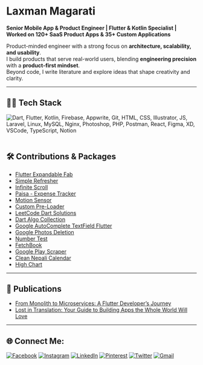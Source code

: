 # Laxman Magarati  

**Senior Mobile App & Product Engineer | Flutter & Kotlin Specialist | Worked on 120+ SaaS Product Apps & 35+ Custom Applications**

Product-minded engineer with a strong focus on **architecture, scalability, and usability**.  
I build products that serve real-world users, blending **engineering precision** with a **product-first mindset**.  
Beyond code, I write literature and explore ideas that shape creativity and clarity.  

---

## 👨‍💻 Tech Stack
<img src="https://skillicons.dev/icons?i=dart,flutter,kotlin,firebase,appwrite,git,html,css,illustrator,js,laravel,linux,mysql,nginx,photoshop,php,postman,react,figma,xd,vscode,ts,notion" 
title="Dart, Flutter, Kotlin, Firebase, Appwrite, Git, HTML, CSS, Illustrator, JS, Laravel, Linux, MySQL, Nginx, Photoshop, PHP, Postman, React, Figma, XD, VSCode, TypeScript, Notion" /> <br><br>

## 🛠 Contributions & Packages
- [Flutter Expandable Fab](https://github.com/zuvola/flutter_expandable_fab)  
- [Simple Refresher](https://github.com/itsmelaxman/rview.git)  
- [Infinite Scroll](https://github.com/itsmelaxman/infinite_scroll.git)  
- [Paisa - Expense Tracker](https://github.com/Basudev1/paisa.git)  
- [Motion Sensor](https://github.com/sajilopatro/motion_sensor)  
- [Custom Pre-Loader](https://github.com/itsmelaxman/custom-preloader-flutter.git)
- [LeetCode Dart Solutions](https://github.com/itsmelaxman/LeetCode-Dart-Solutions.git)
- [Dart Algo Collection](https://github.com/itsmelaxman/dart-algo-collection.git)
- [Google AutoComplete TextField Flutter](https://github.com/itsmelaxman/Google-AutoComplete-TextField-Flutter.git)
- [Google Photos Deletion](https://github.com/itsmelaxman/google-photos-deletion.git)
- [Number Test](https://github.com/itsmelaxman/numbertest.git)
- [FetchBook](https://github.com/avoloft/fetchbook.git)
- [Google Play Scraper](https://github.com/itsmelaxman/google_play_scraper.git)
- [Clean Nepali Calendar](https://github.com/lohanidamodar/clean_nepali_calendar.git)
- [High Chart](https://github.com/itsmelaxman/high_chart.git)

---

## 📝 Publications

- [From Monolith to Microservices: A Flutter Developer’s Journey](https://lmagarati.medium.com/from-monolith-to-microservices-a-flutter-developers-journey-0e4b7cb1dbc1)  
- [Lost in Translation: Your Guide to Building Apps the Whole World Will Love](https://lmagarati.medium.com/lost-in-translation-your-guide-to-building-apps-the-whole-world-will-love-9fb0713cfff1)  

---

## 🌐 Connect Me:
[![Facebook](https://img.shields.io/badge/Facebook-%231877F2.svg?logo=Facebook&logoColor=white)](https://facebook.com/lmagarati) 
[![Instagram](https://img.shields.io/badge/Instagram-%23E4405F.svg?logo=Instagram&logoColor=white)](https://instagram.com/lmagarati) 
[![LinkedIn](https://img.shields.io/badge/LinkedIn-%230077B5.svg?logo=linkedin&logoColor=white)](https://linkedin.com/in/lmagarati) 
[![Pinterest](https://img.shields.io/badge/Pinterest-%23E60023.svg?logo=Pinterest&logoColor=white)](https://pinterest.com/lmagarati) 
[![Twitter](https://img.shields.io/badge/Twitter-%231DA1F2.svg?logo=Twitter&logoColor=white)](https://twitter.com/lmagarati) 
[![Gmail](https://img.shields.io/badge/Gmail-%23D14836.svg?logo=Gmail&logoColor=white)](mailto:laxmanmagrati@gmail.com)
